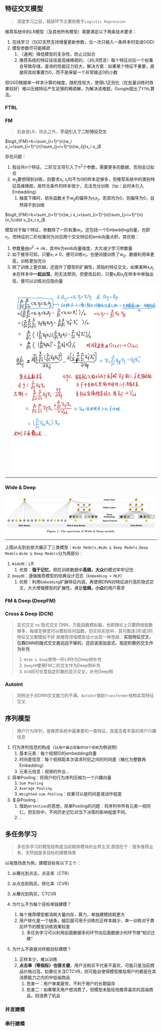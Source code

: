 ## 特征交叉模型
> 深度学习之前，精排环节主要依赖于`Logistic Regression`

推荐系统中的LR模型（及其他所有模型）需要满足以下两条技术要求：
1. 在线学习（SGD天然支持增量更新参数，当一次只输入一条样本时变成OGD）
2. 模型参数尽可能稀疏
	1. （通用）降低模型的复杂性，防止过拟合
	2. 推荐系统的特征往往是高维稀疏的，（对LR而言）每个特征对应一个权重会导致存储，查询的性能压力较大，解决方案：如果某个特征不重要，直接将其权重置为0，而不是保留一个非常接近0的小数

但OGD根据单一样本计算的梯度，随机性较大，使得L1正则化（在批量训练时效果较好）难以压缩特征产生足够的稀疏解，为解决该难题，Google提出了`FTRL`算法。

### FTRL

### FM
> 前身是LR，除此之外，**手动引入了二阶特征交叉**

$logit_{FM}=b+\sum_{i=1}^{n}w_i x_i+\sum_{i=1}^{n}\sum_{j=i+1}^{n}w_{ij}x_i x_j$

存在问题：
1. 假设共n个特征，二阶交叉项引入了$n^2$个参数，需要更多的数据，否则会过拟合
2. $w_{ij}$要想得到训练，则要求$x_i,x_j$均不为0的样本足够多，但推荐系统中的类别特征高维稀疏，故符合条件的样本很少，无法充分训练（tip：此时未引入Embedding）
	1. 梯度下降时，损失函数关于$w_{ij}$的偏导为$x_i x_j$，若其均为0，则偏导为0，自然得不到训练

$logit_{FM}=b+\sum_{i=1}^{n}w_i x_i+\sum_{i=1}^{n}\sum_{j=i+1}^{n}(v_i\cdot v_j)x_i x_j$

模型对于每个特征，参数除了一阶权重$w_i$，还包括一个Embedding向量，也即$v_i$，而特征的二阶权重则为对应两个交叉特征的emb向量点积，其优势：
1. 参数量由$n^2 \to nk$，其中k为emb向量维度，大大减少学习参数量
2. 如下推导可知，只要$x_i\neq 0$，便可训练$v_i$，也便间接训练了$w_{ij}$，数据利用率更高，训练更加充分
3. 除了训练上更优越，还提升了模型的扩展性，原始的特征交叉，如果某种$x_i x_j$未在样本中**一起出现**，则无法预测，但更改后的，只要$x_i$和$x_j$在样本中单独出现，便可以训练对应隐向量
![36a24a41cc61a98a689dd7f06f1bab0a_720.png](https://raw.githubusercontent.com/yzh-2002/img-hosting/main/notes/202410071351470.png)
---

### Wide & Deep
> 

![image.png](https://raw.githubusercontent.com/yzh-2002/img-hosting/main/notes/202410071951357.png)

---
上图从左到右依次展示了三类模型：`Wide Models,Wide & Deep Models,Deep Models`
`Wide & Deep Models`分为两部分：
1. `Wide侧`：LR
	1. 优势：**强于记忆**，把在训练数据中**高频，大众**的模式牢牢记住
2. `Deep侧`：遵循推荐模型的经典设计范式（`Embedding + MLP`）
	1. 优势：利用`Embedding`扩展特征内涵，再使用DNN对特征进行高阶隐式交叉，大大增强模型的扩展性，满足**低频，小众**的用户需求

### FM & Deep (DeepFM)


### Cross & Deep (DCN)
> 显式交叉 vs 隐式交叉
> DNN，万能函数模拟器，也即理论上只要网络层数够多，每层足够宽可以模拟任何函数，但实际实验中，其可能连2阶或3阶特征交叉都模拟不好
> 故推荐领域模型设计出现一种思路：**实现特征交叉，仅靠DNN的隐式交叉是远远不够的，还应该添加显式，指定阶数的交叉作为补充**
> 1. `Wide & Deep`使用一阶LR作为Deep侧补充
> 2. `DeepFM`使用FM二阶交叉作为Deep侧补充
> 3. `DCN`则可任意指定阶数的显示交叉，补充Deep侧



### AutoInt
> 同样出于对DNN交叉能力的不满，`AutoInt`借助`Transformer`结构实现特征交叉

## 序列模型
> 用户行为序列，是推荐系统中最重要的一类特征，其蕴含着丰富的用户兴趣信息

1. 行为序列信息的构成（以`用户最近观看的50个视频`为例说明）
	1. 基本元素：每个视频ID的embedding向量
	2. 时间差信息：每个视频距本次请求时刻之间的时间差（桶化为整数再Embedding）
	3. 元素元信息：视频的作业...
2. 简单Pooling：将用户的行为序列压缩为一个兴趣向量
	1. `Sum Pooling`
	2. `Average Pooling`
	3. `Weighted-sum Pooling`：权重可以是时间差或动作程度
3. 复杂Pooling：
	1. 借助`Attention`的思想，简单Pooling的问题：将序列中所有元素一视同仁。但实际中，不同历史记忆对当下决策的影响程度不同。
	2. ..

## 多任务学习
> 多任务学习的模型结构是当前精排模块的业界主流
> 原因在于：很多推荐业务，天然就是多目标的建模场景

以电商场景为例，建模目标有以下三个：
1. 从曝光到点击，点击率（CTR）
2. 从点击到购买，转化率（CVR）
3. 从曝光到购买，CTCVR

1. 为什么不为每个目标单独建模？
	1. 每个推荐模型都消耗大量内存，算力，单独建模损耗更大
	2. 用户转化是一个链条，越后面可用于训练的正样本越少，单一训练对于靠后环节的模型训练效果较差
		1. 多任务学习可以利用前面数据多的环节向后面数据少的环节做“知识迁移”
2. 为什么不直接对终极目标建模？
	1. 正样本少，难以训练
	2. **点击率（等指标）也很关键**，用户没购买不代表不喜欢，可能只是当前商品价格过高，如果仅关注CTCVR，则可能会使得模型推给用户的都是在其消费能力之内的中低端商品
		1. 危害一：用户审美疲劳，不利于用户的长期留存
		2. 危害二：如果哪天用户想消费了，但模型未能给他推荐喜欢的高端商品，则浪费了机会
### 并发建模

### 串行建模
